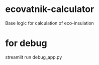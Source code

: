 # ecovatnik-calculator
Base logic for calculation of eco-insulation


# for debug
streamlit run debug_app.py 

